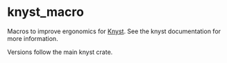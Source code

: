 # knyst_macro

Macros to improve ergonomics for [Knyst](https://github.com/ErikNatanael/knyst). See the knyst documentation for more information.

Versions follow the main knyst crate.